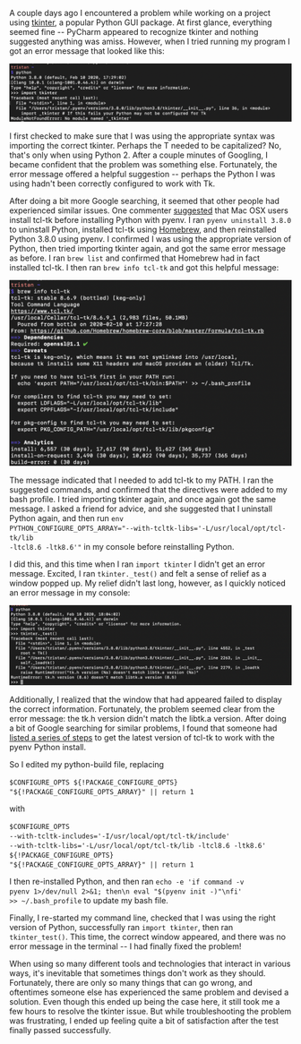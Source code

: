 <!--
.. title: Diagnosing an Error when Importing tkinter
.. slug: resolving-issue-with-tkinter
.. date: 2020-02-13 11:38:25 UTC+01:00
.. tags: 
.. category: 
.. link: 
.. description: 
.. type: text
-->

A couple days ago I encountered a problem while working on a project using 
[tkinter](https://docs.python.org/3/library/tkinter.html),
a popular Python GUI package. At first glance, everything seemed
fine -- PyCharm appeared to recognize tkinter and nothing suggested anything was amiss. However, when
I tried running my program I got an error message that looked like this:

<img src="/images/initialerror.png" width="800" />

I first checked to make sure that I was using the appropriate syntax was importing
the correct tkinter. Perhaps the T needed to be capitalized? No, that's only when using Python 2. After
a couple minutes of Googling, I became confident that the problem was something else. 
Fortunately, the error message offered a helpful suggestion -- perhaps the Python 
I was using hadn't been correctly configured to work with Tk. 

After doing a bit more Google searching, it seemed that other people had experienced similar issues.
One commenter [suggested](https://github.com/pyenv/pyenv/issues/94#issuecomment-437180736) that Mac OSX users install tcl-tk before installing Python with
pyenv. I ran <code>pyenv uninstall 3.8.0</code> to uninstall Python, installed tcl-tk using [Homebrew](https://brew.sh/), and then reinstalled 
Python 3.8.0 using pyenv. 
I confirmed I was using the appropriate version of Python, then tried importing tkinter again, and got the same error message as before.
I ran <code>brew list</code> and confirmed that Homebrew had in fact installed tcl-tk. I then ran <code>brew info tcl-tk</code> and got this
helpful message:

<img src="/images/brewinfo.png" width="800" />

The message indicated that I needed to add tcl-tk to my PATH. 
I ran the suggested commands, and confirmed that the directives were added to my bash profile.
I tried importing tkinter again, and once again got the same message.
I asked a friend for advice, and she suggested that I uninstall Python again, and then 
run 
<code>env PYTHON_CONFIGURE_OPTS_ARRAY="--with-tcltk-libs='-L/usr/local/opt/tcl-tk/lib -ltcl8.6 -ltk8.6'"</code>
in my console before reinstalling Python. 

I did this, and this time when I ran <code>import tkinter</code> I 
didn't get an error message. Excited, I ran <code>tkinter._test()</code> and felt a sense of relief as a window 
popped up. My relief didn't last long, however, as I quickly noticed an error message in my console:

<img src="/images/finalerror.png" width="800" />

Additionally, I realized that the window that had appeared failed to display the correct information. Fortunately, 
the problem seemed clear from the error message: the tk.h version didn't match the libtk.a version. After doing a bit of 
Google searching for similar problems, I found that someone had 
[listed a series of steps](https://github.com/pyenv/pyenv/issues/1375#issuecomment-524280004) to get the latest version of 
tcl-tk to work with the pyenv Python install. 

So I edited my python-build file, replacing 

<code>$CONFIGURE_OPTS ${!PACKAGE_CONFIGURE_OPTS} 
"${!PACKAGE_CONFIGURE_OPTS_ARRAY}" || return 1</code>

with 

<code>$CONFIGURE_OPTS --with-tcltk-includes='-I/usr/local/opt/tcl-tk/include' --with-tcltk-libs='-L/usr/local/opt/tcl-tk/lib 
-ltcl8.6 -ltk8.6' ${!PACKAGE_CONFIGURE_OPTS} "${!PACKAGE_CONFIGURE_OPTS_ARRAY}" || return 1</code>

I then re-installed Python, and then ran <code>echo -e 'if command -v pyenv 1>/dev/null 2>&1; then\n eval "$(pyenv init -)"\nfi' >> ~/.bash_profile</code>
to update my bash file.

Finally, I re-started my command line, checked that I was using the right version of Python, successfully
ran <code>import tkinter</code>, then ran <code>tkinter_test()</code>. 
This time, the correct window appeared, and there was no error message in the terminal -- I had finally fixed the problem!

When using so many different tools and technologies that interact in various ways, it's inevitable that 
sometimes things don't work as they should. Fortunately, there are only so many things that can go wrong, and oftentimes 
someone else has experienced the same problem and devised a solution. Even though this ended up being the case here, 
it still took me a few hours to resolve the tkinter issue. But while troubleshooting the problem was frustrating,
I ended up feeling  quite a bit of satisfaction after the test finally passed successfully. 

